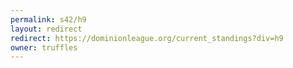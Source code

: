 ```yaml
---
permalink: s42/h9
layout: redirect
redirect: https://dominionleague.org/current_standings?div=h9
owner: truffles
---
```

